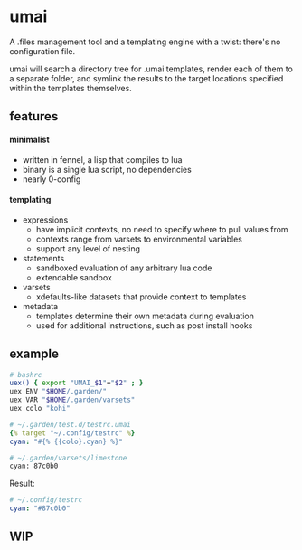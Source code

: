 # umai
A .files management tool and a templating engine with a twist: there's no configuration file.

umai will search a directory tree for .umai templates, render each of them to a separate folder, and symlink the results to the target locations specified within the templates themselves.

## features

#### minimalist
- written in fennel, a lisp that compiles to lua
- binary is a single lua script, no dependencies
- nearly 0-config

#### templating
- expressions
  - have implicit contexts, no need to specify where to pull values from
  - contexts range from varsets to environmental variables
  - support any level of nesting
- statements
  - sandboxed evaluation of any arbitrary lua code
  - extendable sandbox
- varsets
  - xdefaults-like datasets that provide context to templates
- metadata
  - templates determine their own metadata during evaluation
  - used for additional instructions, such as post install hooks

## example

```bash
# bashrc
uex() { export "UMAI_$1"="$2" ; }
uex ENV "$HOME/.garden/"
uex VAR "$HOME/.garden/varsets"
uex colo "kohi"
```
```yaml
# ~/.garden/test.d/testrc.umai
{% target "~/.config/testrc" %}
cyan: "#{% {{colo}.cyan} %}"
```
```bash
# ~/.garden/varsets/limestone
cyan: 87c0b0
```
Result:
```yaml
# ~/.config/testrc
cyan: "#87c0b0"
```

## WIP
